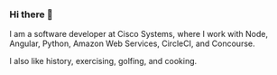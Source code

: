 ### Hi there 👋

I am a software developer at Cisco Systems, where I work with Node, Angular, Python, Amazon Web Services, CircleCI, and Concourse.

I also like history, exercising, golfing, and cooking.
